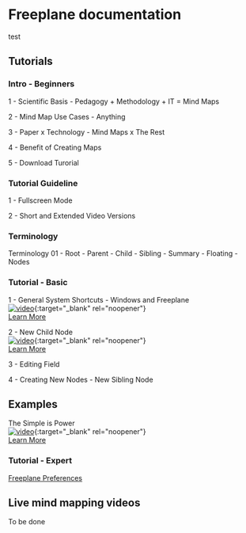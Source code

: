# Freeplane documentation
test
## Tutorials

### Intro - Beginners

1 - Scientific Basis - Pedagogy + Methodology + IT = Mind Maps

2 - Mind Map Use Cases - Anything

3 - Paper x Technology - Mind Maps x The Rest

4 - Benefit of Creating Maps

5 - Download Turorial

### Tutorial Guideline

1 - Fullscreen Mode

2 - Short and Extended Video Versions

### Terminology

Terminology 01 - Root - Parent - Child - Sibling - Summary - Floating - Nodes

### Tutorial - Basic

1 - General System Shortcuts - Windows and Freeplane <br>
[![video](https://img.youtube.com/vi/e-mw0IjOq8c/mqdefault.jpg)](https://www.youtube.com/watch?v=e-mw0IjOq8c){:target="_blank" rel="noopener"} <br>
[Learn More](the_simple_is_power.md)

2 - New Child Node <br>
[![video](https://img.youtube.com/vi/CfC7a38Kf1U/mqdefault.jpg)](https://www.youtube.com/watch?v=CfC7a38Kf1U){:target="_blank" rel="noopener"} <br>
[Learn More](tutorial_01_Basic_01.md)

3 - Editing Field

4 - Creating New Nodes - New Sibling Node

## Examples

The Simple is Power <br>
[![video](https://img.youtube.com/vi/-9nldrnZMig/mqdefault.jpg)](https://www.youtube.com/watch?v=-9nldrnZMig){:target="_blank" rel="noopener"} <br>
[Learn More](the_simple_is_power.md)

### Tutorial - Expert

[Freeplane Preferences](freeplane_preferences.md)

## Live mind mapping videos


To be done
